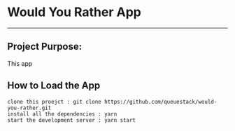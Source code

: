 # Would You Rather App
---
## Project Purpose:
This app 

## How to Load the App
```
clone this proejct : git clone https://github.com/queuestack/would-you-rather.git
install all the dependencies : yarn
start the development server : yarn start
```